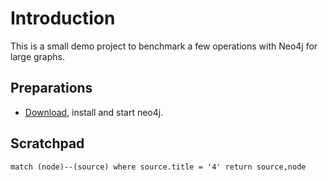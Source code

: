 # Introduction

This is a small demo project to benchmark a few operations with
Neo4j for large graphs.

## Preparations

- [Download](https://neo4j.com/download/), install and start neo4j.
 
## Scratchpad

    match (node)--(source) where source.title = '4' return source,node